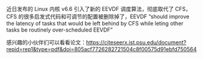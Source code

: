 近日发布的 Linux 内核 v6.6 引入了新的 EEVDF 调度算法，彻底取代了 CFS，CFS 的很多启发式代码和可调节的配置被删除掉了，EEVDF “should improve the latency of tasks that would be left behind by CFS while leting other tasks be routinely over-scheduled EEVDF”

  

感兴趣的小伙伴们可以看看论文：https://citeseerx.ist.psu.edu/document?repid=rep1&type=pdf&doi=805acf7726282721504c8f00575d91ebfd750564